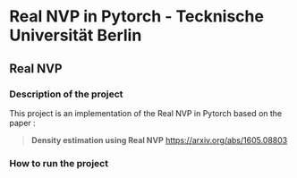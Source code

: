 # Real NVP in Pytorch - Tecknische Universität Berlin

## Real NVP

### Description of the project
This project is an implementation of the Real NVP in Pytorch based on the paper :

> **Density estimation using Real NVP**
> https://arxiv.org/abs/1605.08803

### How to run the project
